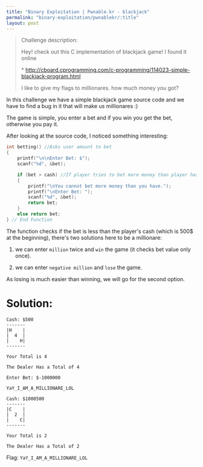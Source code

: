 ```yaml
---
title: "Binary Exploitation | Pwnable.kr - blackjack"
permalink: "binary-exploitation/pwnablekr/:title"
layout: post
---
```




> Challenge description:
>
> Hey! check out this C implementation of blackjack game!
> I found it online
>
> \* http://cboard.cprogramming.com/c-programming/114023-simple-blackjack-program.html
>
> I like to give my flags to millionares.
> how much money you got?



In this challenge we have a simple blackjack game source code and we have to find a bug in it that will make us millionares :)

The game is simple, you enter a bet and if you win you get the bet, otherwise you pay it.

After looking at the source code, I noticed something interesting:

```c
int betting() //Asks user amount to bet
{
    printf("\n\nEnter Bet: $");
    scanf("%d", &bet);

    if (bet > cash) //If player tries to bet more money than player has
    {
        printf("\nYou cannot bet more money than you have.");
        printf("\nEnter Bet: ");
        scanf("%d", &bet);
        return bet;
    }
    else return bet;
} // End Function
```

The function checks if the bet is less than the player's cash (which is 500$ at the beginning), there's two solutions here to be a millionare:

1.  we can enter `million` twice and `win` the game (it checks bet value only once).

2. we can enter `negative million` and `lose` the game.

As losing is much easier than winning, we will go for the second option.

# Solution:

```
Cash: $500
-------
|H    |
|  4  |
|    H|
-------

Your Total is 4

The Dealer Has a Total of 4

Enter Bet: $-1000000
```

```
YaY_I_AM_A_MILLIONARE_LOL

Cash: $1000500
-------
|C    |
|  2  |
|    C|
-------

Your Total is 2

The Dealer Has a Total of 2
```

Flag: `YaY_I_AM_A_MILLIONARE_LOL`